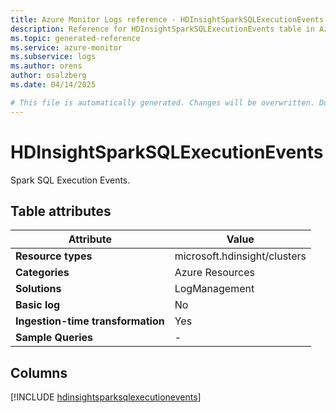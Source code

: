 ```yaml
---
title: Azure Monitor Logs reference - HDInsightSparkSQLExecutionEvents
description: Reference for HDInsightSparkSQLExecutionEvents table in Azure Monitor Logs.
ms.topic: generated-reference
ms.service: azure-monitor
ms.subservice: logs
ms.author: orens
author: osalzberg
ms.date: 04/14/2025

# This file is automatically generated. Changes will be overwritten. Do not change this file directly.
---
```


# HDInsightSparkSQLExecutionEvents

Spark SQL Execution Events.


## Table attributes

|Attribute|Value|
|---|---|
|**Resource types**|microsoft.hdinsight/clusters|
|**Categories**|Azure Resources|
|**Solutions**| LogManagement|
|**Basic log**|No|
|**Ingestion-time transformation**|Yes|
|**Sample Queries**|-|



## Columns
  
[!INCLUDE [hdinsightsparksqlexecutionevents](~/reusable-content/ce-skilling/azure/includes/azure-monitor/reference/tables/hdinsightsparksqlexecutionevents-include.md)]
